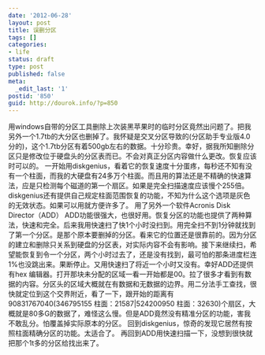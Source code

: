 ```yaml
---
date: '2012-06-28'
layout: post
title: 误删分区
tags: []
categories:
- life
status: draft
type: post
published: false
meta:
  _edit_last: '1'
postid: '850'
guid: http://dourok.info/?p=850
---
```

用windows自带的分区工具删除上次装黑苹果时的临时分区竟然出问题了。把我另外一个1.7tb的大分区也删掉了。我怀疑是交叉分区导致的(分区助手专业版4.0
分的)，这个1.7tb分区有着500gb左右的数据。十分珍贵。幸好，据我所知删除分区只是修改位于硬盘头的分区表而已。不会对真正分区内容做什么更改。恢复应该时可以的。
一开始用diskgenius，看着它的恢复速度十分蛋疼，每秒还不知有没有一个柱面，而我的大硬盘有24多万个柱面。而且用的算法还是不精确的快速算法，应是只检测每个磁道的第一个扇区。如果是完全扫描速度应该慢个255倍。diskgenius还有提供自己规定柱面范围恢复的功能，不知为什么这个选项是灰色的无效状态。如果可以用就方便许多了。
用了另外一个软件Acronis Disk Director（ADD）
ADD功能很强大，也很好用。恢复分区的功能也提供了两种算法，快速和完全。后来我用快速扫了快1个小时没扫到。用完全扫不到1分钟就找到了第一个分区。是那个原本要删掉的分区。看来它的位置还是很靠前的。因为分区的建立和删除只关系到硬盘的分区表，对实际内容不会有影响。接下来继续扫，希望能恢复到令一个分区，两个小时过去了，还是没有找到，最可怕的那条进度栏连1%也没跳出来。果断停止。又用快速扫了将近一个小时又没有。幸好ADD还提供有hex
编辑器。打开那块未分配的区域一看一开始都是00。拉了很多才看到有数据的内容。分区头的区域大概就在有数据和无数据的边界。用二分法手工查找，很快就定位到这个交界附近，看了一下，跟开始的距离有90831767040(346795155
柱面：21587|524200950
柱面：32630)个扇区，大概就是80多G的数据了，难怪这么慢。但是ADD竟然没有精准分区的功能，害我不敢乱分。怕覆盖掉实际原本的分区。
回到diskgenius，惊奇的发现它居然有按照柱面精确分区的功能。太适合了。
再回到ADD用快速扫描一下，没想到很快就把那个1t多的分区给找出来了。
